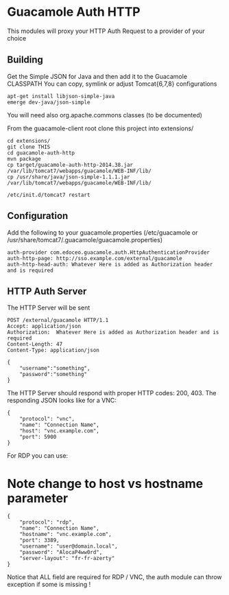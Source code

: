 # Guacamole Auth HTTP

This modules will proxy your HTTP Auth Request to a provider of your choice

## Building

Get the Simple JSON for Java and then add it to the Guacamole CLASSPATH
You can copy, symlink or adjust Tomcat{6,7,8} configurations

	apt-get install libjson-simple-java
	emerge dev-java/json-simple

You will need also  org.apache.commons classes (to be documented)

From the guacamole-client root clone this project into extensions/

	cd extensions/
	git clone THIS
	cd guacamole-auth-http
	mvn package
	cp target/guacamole-auth-http-2014.38.jar /var/lib/tomcat7/webapps/guacamole/WEB-INF/lib/
	cp /usr/share/java/json-simple-1.1.1.jar /var/lib/tomcat7/webapps/guacamole/WEB-INF/lib/

	/etc/init.d/tomcat7 restart

## Configuration

Add the following to your guacamole.properties (/etc/guacamole or /usr/share/tomcat7/.guacamole/guacamole.properties)

	auth-provider com.edoceo.guacamole.auth.HttpAuthenticationProvider
	auth-http-page: http://sso.example.com/external/guacamole
	auth-http-head-auth: Whatever Here is added as Authorization header and is required

## HTTP Auth Server

The HTTP Server will be sent

	POST /external/guacamole HTTP/1.1
	Accept: application/json
	Authorization:  Whatever Here is added as Authorization header and is required
	Content-Length: 47
	Content-Type: application/json

	{
		"username":"something",
		"password":"something"
	}


The HTTP Server should respond with proper HTTP codes: 200, 403.
The responding JSON looks like for a VNC:

	{
		"protocol": "vnc",
		"name": "Connection Name",
		"host": "vnc.example.com",
		"port": 5900
	}

For RDP you can use:
# Note change to host vs hostname parameter

	{
		"protocol": "rdp",
		"name": "Connection Name",
		"hostname": "vnc.example.com",
		"port": 3389,
		"username": "user@domain.local",
		"password": "AlocaP4ww0rd",
		"server-layout": "fr-fr-azerty"
	}

Notice that ALL field are required for RDP / VNC, the auth module can throw exception if some is missing !
